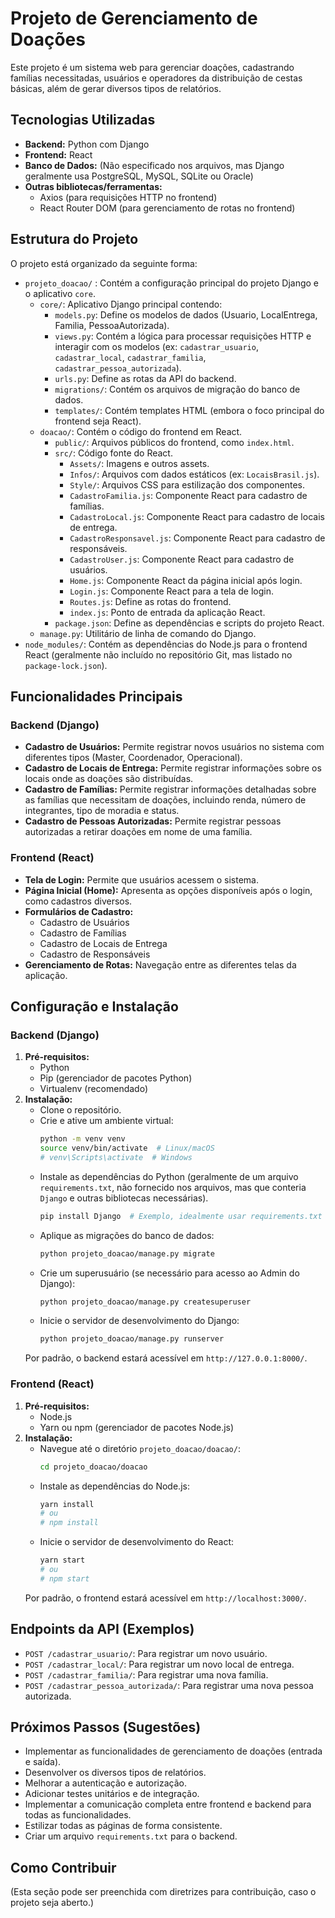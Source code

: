 # Projeto de Gerenciamento de Doações

Este projeto é um sistema web para gerenciar doações, cadastrando famílias necessitadas, usuários e operadores da distribuição de cestas básicas, além de gerar diversos tipos de relatórios.

## Tecnologias Utilizadas

* **Backend:** Python com Django
* **Frontend:** React
* **Banco de Dados:** (Não especificado nos arquivos, mas Django geralmente usa PostgreSQL, MySQL, SQLite ou Oracle)
* **Outras bibliotecas/ferramentas:**
    * Axios (para requisições HTTP no frontend)
    * React Router DOM (para gerenciamento de rotas no frontend)

## Estrutura do Projeto

O projeto está organizado da seguinte forma:

* `projeto_doacao/` : Contém a configuração principal do projeto Django e o aplicativo `core`.
    * `core/`: Aplicativo Django principal contendo:
        * `models.py`: Define os modelos de dados (Usuario, LocalEntrega, Familia, PessoaAutorizada).
        * `views.py`: Contém a lógica para processar requisições HTTP e interagir com os modelos (ex: `cadastrar_usuario`, `cadastrar_local`, `cadastrar_familia`, `cadastrar_pessoa_autorizada`).
        * `urls.py`: Define as rotas da API do backend.
        * `migrations/`: Contém os arquivos de migração do banco de dados.
        * `templates/`: Contém templates HTML (embora o foco principal do frontend seja React).
    * `doacao/`: Contém o código do frontend em React.
        * `public/`: Arquivos públicos do frontend, como `index.html`.
        * `src/`: Código fonte do React.
            * `Assets/`: Imagens e outros assets.
            * `Infos/`: Arquivos com dados estáticos (ex: `LocaisBrasil.js`).
            * `Style/`: Arquivos CSS para estilização dos componentes.
            * `CadastroFamilia.js`: Componente React para cadastro de famílias.
            * `CadastroLocal.js`: Componente React para cadastro de locais de entrega.
            * `CadastroResponsavel.js`: Componente React para cadastro de responsáveis.
            * `CadastroUser.js`: Componente React para cadastro de usuários.
            * `Home.js`: Componente React da página inicial após login.
            * `Login.js`: Componente React para a tela de login.
            * `Routes.js`: Define as rotas do frontend.
            * `index.js`: Ponto de entrada da aplicação React.
        * `package.json`: Define as dependências e scripts do projeto React.
    * `manage.py`: Utilitário de linha de comando do Django.
* `node_modules/`: Contém as dependências do Node.js para o frontend React (geralmente não incluído no repositório Git, mas listado no `package-lock.json`).

## Funcionalidades Principais

### Backend (Django)

* **Cadastro de Usuários:** Permite registrar novos usuários no sistema com diferentes tipos (Master, Coordenador, Operacional).
* **Cadastro de Locais de Entrega:** Permite registrar informações sobre os locais onde as doações são distribuídas.
* **Cadastro de Famílias:** Permite registrar informações detalhadas sobre as famílias que necessitam de doações, incluindo renda, número de integrantes, tipo de moradia e status.
* **Cadastro de Pessoas Autorizadas:** Permite registrar pessoas autorizadas a retirar doações em nome de uma família.

### Frontend (React)

* **Tela de Login:** Permite que usuários acessem o sistema.
* **Página Inicial (Home):** Apresenta as opções disponíveis após o login, como cadastros diversos.
* **Formulários de Cadastro:**
    * Cadastro de Usuários
    * Cadastro de Famílias
    * Cadastro de Locais de Entrega
    * Cadastro de Responsáveis
* **Gerenciamento de Rotas:** Navegação entre as diferentes telas da aplicação.

## Configuração e Instalação

### Backend (Django)

1.  **Pré-requisitos:**
    * Python
    * Pip (gerenciador de pacotes Python)
    * Virtualenv (recomendado)
2.  **Instalação:**
    * Clone o repositório.
    * Crie e ative um ambiente virtual:
        ```bash
        python -m venv venv
        source venv/bin/activate  # Linux/macOS
        # venv\Scripts\activate  # Windows
        ```
    * Instale as dependências do Python (geralmente de um arquivo `requirements.txt`, não fornecido nos arquivos, mas que conteria `Django` e outras bibliotecas necessárias).
        ```bash
        pip install Django  # Exemplo, idealmente usar requirements.txt
        ```
    * Aplique as migrações do banco de dados:
        ```bash
        python projeto_doacao/manage.py migrate
        ```
    * Crie um superusuário (se necessário para acesso ao Admin do Django):
        ```bash
        python projeto_doacao/manage.py createsuperuser
        ```
    * Inicie o servidor de desenvolvimento do Django:
        ```bash
        python projeto_doacao/manage.py runserver
        ```
    Por padrão, o backend estará acessível em `http://127.0.0.1:8000/`.

### Frontend (React)

1.  **Pré-requisitos:**
    * Node.js
    * Yarn ou npm (gerenciador de pacotes Node.js)
2.  **Instalação:**
    * Navegue até o diretório `projeto_doacao/doacao/`:
        ```bash
        cd projeto_doacao/doacao
        ```
    * Instale as dependências do Node.js:
        ```bash
        yarn install
        # ou
        # npm install
        ```
    * Inicie o servidor de desenvolvimento do React:
        ```bash
        yarn start
        # ou
        # npm start
        ```
    Por padrão, o frontend estará acessível em `http://localhost:3000/`.

## Endpoints da API (Exemplos)

* `POST /cadastrar_usuario/`: Para registrar um novo usuário.
* `POST /cadastrar_local/`: Para registrar um novo local de entrega.
* `POST /cadastrar_familia/`: Para registrar uma nova família.
* `POST /cadastrar_pessoa_autorizada/`: Para registrar uma nova pessoa autorizada.

## Próximos Passos (Sugestões)

* Implementar as funcionalidades de gerenciamento de doações (entrada e saída).
* Desenvolver os diversos tipos de relatórios.
* Melhorar a autenticação e autorização.
* Adicionar testes unitários e de integração.
* Implementar a comunicação completa entre frontend e backend para todas as funcionalidades.
* Estilizar todas as páginas de forma consistente.
* Criar um arquivo `requirements.txt` para o backend.

## Como Contribuir

(Esta seção pode ser preenchida com diretrizes para contribuição, caso o projeto seja aberto.)

